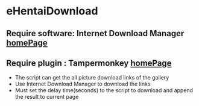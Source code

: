 # eHentaiDownload

## Require software: Internet Download Manager [homePage](https://www.internetdownloadmanager.com/)
## Require plugin : Tampermonkey [homePage](https://tampermonkey.net/)

* The script can get the all picture download links of the gallery
* Use Internet Download Manager to download the links
* Must set the delay time(seconds) to the script to download and append the result to current page
